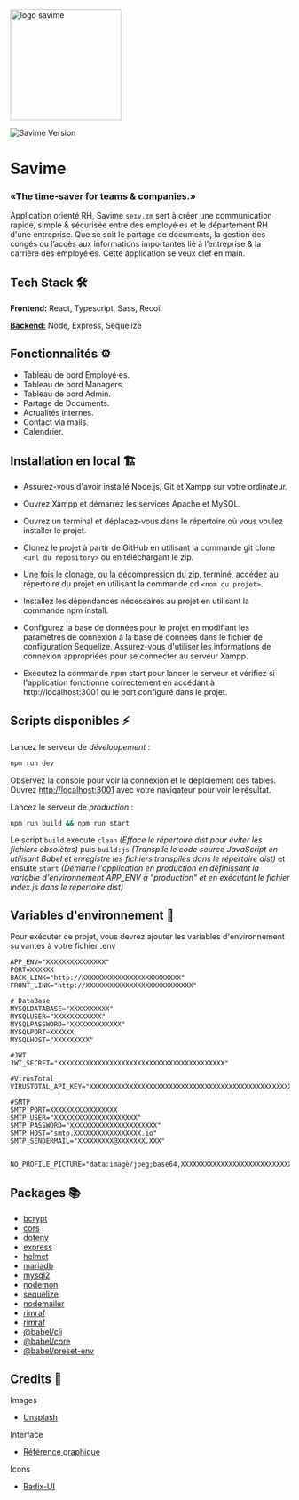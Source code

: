 <img src="https://i.goopics.net/03v8if.png" alt="logo savime" style="width:200px;"/>
      
![Savime Version](https://img.shields.io/badge/version-v0.0.1-white)

# Savime
### «The time-saver for teams & companies.»
Application orienté RH, Savime `seɪv.ɪm` sert à créer une communication rapide, simple & sécurisée entre des employé·es et le département RH d'une entreprise.
Que se soit le partage de documents, la gestion des congés ou l’accès aux informations importantes lié à l’entreprise & la carrière des employé·es.
Cette application se veux clef en main.

## Tech Stack 🛠️

**Frontend:** React, Typescript, Sass, Recoil

<u>**Backend:**</u> Node, Express, Sequelize

## Fonctionnalités ⚙️

- Tableau de bord Employé·es.
- Tableau de bord Managers.
- Tableau de bord Admin.
- Partage de Documents.
- Actualités internes.
- Contact via mails.
- Calendrier.

## Installation en local 🏗️

- Assurez-vous d'avoir installé Node.js, Git et Xampp sur votre ordinateur.

- Ouvrez Xampp et démarrez les services Apache et MySQL.

- Ouvrez un terminal et déplacez-vous dans le répertoire où vous voulez installer le projet.

- Clonez le projet à partir de GitHub en utilisant la commande git clone `<url du repository>` ou en téléchargant le zip.

- Une fois le clonage, ou la décompression du zip, terminé, accédez au répertoire du projet en utilisant la commande cd `<nom du projet>`.

- Installez les dépendances nécessaires au projet en utilisant la commande npm install.

- Configurez la base de données pour le projet en modifiant les paramètres de connexion à la base de données dans le fichier de configuration Sequelize. Assurez-vous d'utiliser les informations de connexion appropriées pour se connecter au serveur Xampp.

- Exécutez la commande npm start pour lancer le serveur et vérifiez si l'application fonctionne correctement en accédant à http://localhost:3001 ou le port configuré dans le projet.

## Scripts disponibles ⚡

Lancez le serveur de *développement* :

```bash
npm run dev
```

Observez la console pour voir la connexion et le déploiement des tables.
Ouvrez [http://localhost:3001](http://localhost:3001) avec votre navigateur pour voir le résultat.

Lancez le serveur de *production* :

```bash
npm run build && npm run start
```

Le script `build` execute `clean` *(Efface le répertoire dist pour éviter les fichiers obsolètes)* puis `build:js` *(Transpile le code source JavaScript en utilisant Babel et enregistre les fichiers transpilés dans le répertoire dist)* et ensuite `start` *(Démarre l'application en production en définissant la variable d'environnement APP_ENV à "production" et en exécutant le fichier index.js dans le répertoire dist)*

## Variables d'environnement 🔐

Pour exécuter ce projet, vous devrez ajouter les variables d'environnement suivantes à votre fichier .env

```
APP_ENV="XXXXXXXXXXXXXXX"
PORT=XXXXXX
BACK_LINK="http://XXXXXXXXXXXXXXXXXXXXXXXXX"
FRONT_LINK="http://XXXXXXXXXXXXXXXXXXXXXXXXXXX"

# DataBase
MYSQLDATABASE="XXXXXXXXXX"
MYSQLUSER="XXXXXXXXXXXX"
MYSQLPASSWORD="XXXXXXXXXXXXX"
MYSQLPORT=XXXXXX
MYSQLHOST="XXXXXXXXX"

#JWT
JWT_SECRET="XXXXXXXXXXXXXXXXXXXXXXXXXXXXXXXXXXXXXXXXXX"

#VirusTotal
VIRUSTOTAL_API_KEY="XXXXXXXXXXXXXXXXXXXXXXXXXXXXXXXXXXXXXXXXXXXXXXXXXXXXXXXXXXXXXXXXXXXXX"

#SMTP
SMTP_PORT=XXXXXXXXXXXXXXXXX
SMTP_USER="XXXXXXXXXXXXXXXXXXXXX"
SMTP_PASSWORD="XXXXXXXXXXXXXXXXXXXXXX"
SMTP_HOST="smtp.XXXXXXXXXXXXXXXXX.io"
SMTP_SENDERMAIL="XXXXXXXXX@XXXXXXX.XXX"


NO_PROFILE_PICTURE="data:image/jpeg;base64,XXXXXXXXXXXXXXXXXXXXXXXXXXXX"

```

## Packages 📚

- [bcrypt](https://www.npmjs.com/package/bcrypt)
- [cors](https://www.npmjs.com/package/cors)
- [dotenv](https://www.npmjs.com/package/dotenv)
- [express](https://www.npmjs.com/package/express)
- [helmet](https://www.npmjs.com/package/helmet)
- [mariadb](https://www.npmjs.com/package/mariadb)
- [mysql2](https://www.npmjs.com/package/mysql2)
- [nodemon](https://www.npmjs.com/package/nodemon)
- [sequelize](https://www.npmjs.com/package/sequelize)
- [nodemailer](https://www.npmjs.com/package/nodemailer)
- [rimraf](https://www.npmjs.com/package/rimraf)
- [rimraf](https://www.npmjs.com/package/rimraf)
- [@babel/cli](https://www.npmjs.com/package/@babel/cli)
- [@babel/core](https://www.npmjs.com/package/@babel/core)
- [@babel/preset-env](https://www.npmjs.com/package/@babel/preset-env)

## Credits 💬

Images
- [Unsplash](https://unsplash.com/)

Interface
- [Référence graphique](https://www.behance.net/gallery/102784977/Web-Application-Interface-PR-Club/modules/591476137)

Icons
- [Radix-UI](https://icons.radix-ui.com/)